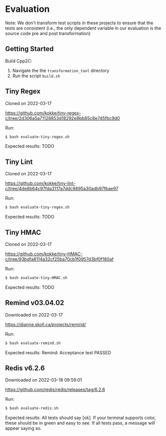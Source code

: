 # Evaluation
Note: We don't transform test scripts in these projects to ensure that the
tests are consistent (i.e., the only dependent variable in our evaluation
is the source code pre and post transformation)

## Getting Started
Build Cpp2C:
1. Navigate the the `transformation_tool` directory
2. Run the script `build.sh`

## Tiny Regex
Cloned on 2022-03-17

https://github.com/kokke/tiny-regex-c/tree/2d306a5a71128853d18292e8bb85c8e745fbc9d0

Run:
```bash
$ bash evaluate-tiny-regex.sh
```
Expected results:
TODO

## Tiny Lint
Cloned on 2022-03-17

https://github.com/kokke/tiny-lint-c/tree/4de8b64c97fda3117a7ddc9895a30adb97fbae97

Run:
```bash
$ bash evaluate-tiny-regex.sh
```
Expected results:
TODO

## Tiny HMAC
Cloned on 2022-03-17

https://github.com/kokke/tiny-HMAC-c/tree/93bdfa8114a32cf25ba70cb1f0957d3bf0f180af

Run:
```bash
$ bash evaluate-tiny-HMAC.sh
```
Expected results:
TODO

<!-- ## Icecast Server v2.4.3
https://github.com/xiph/Icecast-Server/releases/tag/v2.4.3 -->

## Remind v03.04.02
Downloaded on 2022-03-17

https://dianne.skoll.ca/projects/remind/

Run:
```bash
$ bash evaluate-remind.sh
```
Expected results:
Remind: Acceptance test PASSED

## Redis v6.2.6
Downloaded on 2022-03-18 09:59:01

https://github.com/redis/redis/releases/tag/6.2.6

Run:
```bash
$ bash evaluate-redis.sh
```
Expected results:
All tests should say \[ok\]. If your terminal supports color,
these should be in green and easy to see.
If all tests pass, a message will appear saying so.